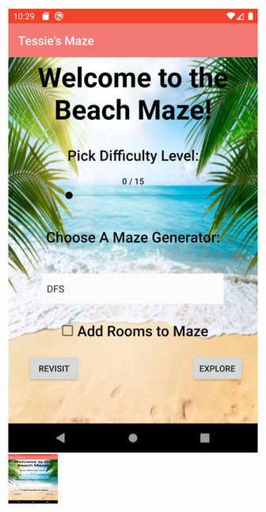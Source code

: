 ![alt text]( 874B42D0-EE22-4C6B-934D-3A34E7AE7B77.png)<img src="874B42D0-EE22-4C6B-934D-3A34E7AE7B77.png" width="100" height="100">

